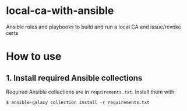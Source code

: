 # local-ca-with-ansible
Ansible roles and playbooks to build and run a local CA and issue/revoke certs


# How to use

## 1. Install required Ansible collections

Required Ansible collections are in `requirements.txt`.
Install them with:
~~~
$ ansible-galaxy collection install -r requirements.txt
~~~

